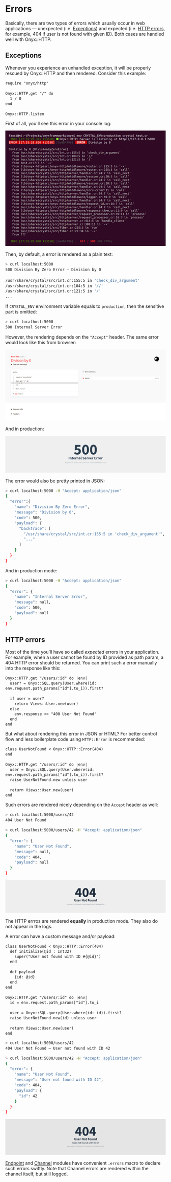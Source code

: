 # Errors

Basically, there are two types of errors which usually occur in web applications — unexpected (i.e. [Exceptions](#exceptions)) and expected (i.e. [HTTP errors](#http-errors), for example, 404 if user is not found with given ID). Both cases are handled well with Onyx::HTTP.

## Exceptions

Whenever you experience an unhandled exception, it will be properly rescued by Onyx::HTTP and then rendered. Consider this example:

```crystal
require "onyx/http"

Onyx::HTTP.get "/" do
  1 / 0
end

Onyx::HTTP.listen
```

First of all, you'll see this error in your console log:

![Exception HTML screenshot](../img/http-exception-console.jpg)

Then, by default, a error is rendered as a plain text:

```sh
> curl localhost:5000
500 Division By Zero Error — Division by 0

/usr/share/crystal/src/int.cr:155:5 in 'check_div_argument'
/usr/share/crystal/src/int.cr:104:5 in '//'
/usr/share/crystal/src/int.cr:121:5 in '/'
...
```

If `CRYSTAL_ENV` environment variable equals to `production`, then the sensitive part is omitted:

```sh
> curl localhost:5000
500 Internal Server Error
```

However, the rendering depends on the `"Accept"` header. The same error would look like this from browser:

![Exception HTML screenshot](../img/http-exception.jpg)

And in production:

![Production exception HTML screenshot](../img/http-exception-production.jpg)

The error would also be pretty printed in JSON:

```sh
> curl localhost:5000 -H "Accept: application/json"
{
  "error":{
    "name": "Division By Zero Error",
    "message": "Division by 0",
    "code": 500,
    "payload": {
      "backtrace": [
        "/usr/share/crystal/src/int.cr:155:5 in 'check_div_argument'",
        "..."
      ]
    }
  }
}
```

And in production mode:

```sh
> curl localhost:5000 -H "Accept: application/json"
{
  "error": {
    "name": "Internal Server Error",
    "message": null,
    "code": 500,
    "payload": null
  }
}
```

## HTTP errors

Most of the time you'll have so called *expected* errors in your application. For example, when a user cannot be found by ID provided as path param, a 404 HTTP error should be returned. You can print such a error manually into the response like this:

```crystal
Onyx::HTTP.get "/users/:id" do |env|
  user? = Onyx::SQL.query(User.where(id: env.request.path_params["id"].to_i)).first?

  if user = user?
    return Views::User.new(user)
  else
    env.response << "400 User Not Found"
  end
end
```

But what about rendering this error in JSON or HTML? For better control flow and less boilerplate code using `HTTP::Error` is recommended:

```crystal
class UserNotFound < Onyx::HTTP::Error(404)
end

Onyx::HTTP.get "/users/:id" do |env|
  user = Onyx::SQL.query(User.where(id: env.request.path_params["id"].to_i)).first?
  raise UserNotFound.new unless user

  return Views::User.new(user)
end
```

Such errors are rendered nicely depending on the `Accept` header as well:

```sh
> curl localhost:5000/users/42
404 User Not Found
```

```sh
> curl localhost:5000/users/42 -H "Accept: application/json"
{
  "error": {
    "name": "User Not Found",
    "message": null,
    "code": 404,
    "payload": null
  }
}
```

![HTTP error HTML screenshot](../img/http-error.jpg)

The HTTP errros are rendered **equally** in production mode. They also do not appear in the logs.

A error can have a custom message and/or payload:

```crystal
class UserNotFound < Onyx::HTTP::Error(404)
  def initialize(@id : Int32)
    super("User not found with ID #{@id}")
  end

  def payload
    {id: @id}
  end
end

Onyx::HTTP.get "/users/:id" do |env|
  id = env.request.path_params["id"].to_i

  user = Onyx::SQL.query(User.where(id: id)).first?
  raise UserNotFound.new(id) unless user

  return Views::User.new(user)
end
```

```sh
> curl localhost:5000/users/42
404 User Not Found — User not found with ID 42
```

```sh
> curl localhost:5000/users/42 -H "Accept: application/json"
{
  "error": {
    "name": "User Not Found",
    "message": "User not found with ID 42",
    "code": 404,
    "payload": {
      "id": 42
    }
  }
}
```

![HTTP error with message HTML screenshot](../img/http-error-message.jpg)

[Endpoint](/http/endpoint) and [Channel](/http/channel) modules have convenient `.errors` macro to declare such errors swiftly. Note that Channel errors are rendered within the channel itself, but still logged.

